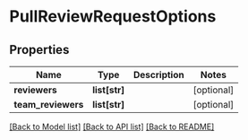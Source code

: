 # PullReviewRequestOptions

## Properties
Name | Type | Description | Notes
------------ | ------------- | ------------- | -------------
**reviewers** | **list[str]** |  | [optional] 
**team_reviewers** | **list[str]** |  | [optional] 

[[Back to Model list]](../README.md#documentation-for-models) [[Back to API list]](../README.md#documentation-for-api-endpoints) [[Back to README]](../README.md)


